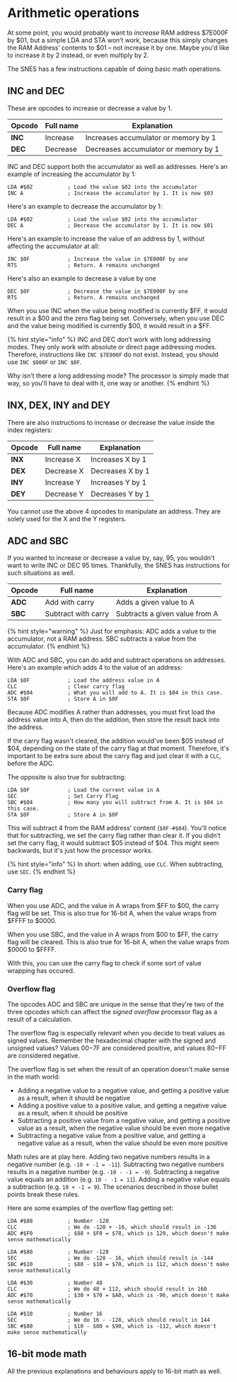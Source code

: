 # Arithmetic operations

At some point, you would probably want to *increase* RAM address $7E000F by $01, but a simple LDA and STA won’t work, because this simply changes the RAM Address’ contents to $01 – not increase it by one. Maybe you'd like to increase it by 2 instead, or even multiply by 2.

The SNES has a few instructions capable of doing basic math operations.

## INC and DEC
These are opcodes to increase or decrease a value by 1.

|Opcode|Full name|Explanation|
|-|-|-|
|**INC**|Increase|Increases accumulator or memory by 1|
|**DEC**|Decrease|Decreases accumulator or memory by 1|

INC and DEC support both the accumulator as well as addresses. Here's an example of increasing the accumulator by 1:
```
LDA #$02           ; Load the value $02 into the accumulator
INC A              ; Increase the accumulator by 1. It is now $03
```
Here's an example to decrease the accumulator by 1:
```
LDA #$02           ; Load the value $02 into the accumulator
DEC A              ; Decrease the accumulator by 1. It is now $01
```

Here's an example to increase the value of an address by 1, without affecting the accumulator at all:
```
INC $0F            ; Increase the value in $7E000F by one
RTS                ; Return. A remains unchanged
```
Here's also an example to decrease a value by one
```
DEC $0F            ; Decrease the value in $7E000F by one
RTS                ; Return. A remains unchanged
```

When you use INC when the value being modified is currently $FF, it would result in a $00 and the zero flag being set. Conversely, when you use DEC and the value being modified is currently $00, it would result in a $FF.

{% hint style="info" %}
INC and DEC don’t work with long addressing modes. They only work with absolute or direct page addressing modes. Therefore, instructions like `INC $7E000F` do not exist. Instead, you should use `INC $000F` or `INC $0F`.

Why isn’t there a long addressing mode? The processor is simply made that way, so you'll have to deal with it, one way or another.
{% endhint %}

## INX, DEX, INY and DEY
There are also instructions to increase or decrease the value inside the index registers:

|Opcode|Full name|Explanation|
|-|-|-|
|**INX**|Increase X|Increases X by 1|
|**DEX**|Decrease X|Decreases X by 1|
|**INY**|Increase Y|Increases Y by 1|
|**DEY**|Decrease Y|Decreases Y by 1|

You cannot use the above 4 opcodes to manipulate an address. They are solely used for the X and the Y registers.

## ADC and SBC
If you wanted to increase or decrease a value by, say, 95, you wouldn't want to write INC or DEC 95 times. Thankfully, the SNES has instructions for such situations as well.

|Opcode|Full name|Explanation|
|-|-|-|
|**ADC**|Add with carry|Adds a given value to A|
|**SBC**|Subtract with carry|Subtracts a given value from A|

{% hint style="warning" %}
Just for emphasis: ADC adds a value to the accumulator, not a RAM address. SBC subtracts a value from the accumulator.
{% endhint %}

With ADC and SBC, you can do add and subtract operations on addresses. Here's an example which adds 4 to the value of an address:
```
LDA $0F            ; Load the address value in A
CLC                ; Clear carry flag
ADC #$04           ; What you will add to A. It is $04 in this case.
STA $0F            ; Store A in $0F
```
Because ADC modifies A rather than addresses, you must first load the address value into A, then do the addition, then store the result back into the address. 

If the carry flag wasn't cleared, the addition would've been $05 instead of $04, depending on the state of the carry flag at that moment. Therefore, it's important to be extra sure about the carry flag and just clear it with a `CLC`, before the ADC.

The opposite is also true for subtracting:

```
LDA $0F            ; Load the current value in A
SEC                ; Set Carry Flag
SBC #$04           ; How many you will subtract from A. It is $04 in this case.
STA $0F            ; Store A in $0F
```
This will subtract 4 from the RAM address’ content (`$0F-#$04`). You'll notice that for subtracting, we set the carry flag rather than clear it. If you didn’t set the carry flag, it would subtract $05 instead of $04. This might seem backwards, but it's just how the processor works.

{% hint style="info" %}
In short: when adding, use `CLC`. When subtracting, use `SEC`.
{% endhint %}

### Carry flag
When you use ADC, and the value in A wraps from $FF to $00, the carry flag will be set. This is also true for 16-bit A, when the value wraps from $FFFF to $0000.

When you use SBC, and the value in A wraps from $00 to $FF, the carry flag will be cleared. This is also true for 16-bit A, when the value wraps from $0000 to $FFFF.

With this, you can use the carry flag to check if some sort of value wrapping has occured.

### Overflow flag
The opcodes ADC and SBC are unique in the sense that they're two of the three opcodes which can affect the *signed overflow* processor flag as a result of a calculation.

The overflow flag is especially relevant when you decide to treat values as signed values. Remember the hexadecimal chapter with the signed and unsigned values? Values $00-$7F are considered positive, and values $80-$FF are considered negative. 

The overflow flag is set when the result of an operation doesn't make sense in the math world:
* Adding a negative value to a negative value, and getting a positive value as a result, when it should be negative
* Adding a positive value to a positive value, and getting a negative value as a result, when it should be positive
* Subtracting a positive value from a negative value, and getting a positive value as a result, when the negative value should be even more negative
* Subtracting a negative value from a positive value, and getting a negative value as a result, when the value should be even more positive

Math rules are at play here. Adding two negative numbers results in a negative number (e.g. `-10 + -1 = -11`). Subtracting two negative numbers results in a negative number (e.g. `-10 - -1 = -9`). Subtracting a negative value equals an addition (e.g. `10 - -1 = 11`). Adding a negative value equals a subtraction (e.g. `10 + -1 = 9`). The scenarios described in those bullet points break these rules. 

Here are some examples of the overflow flag getting set:
```
LDA #$88           ; Number -120
CLC                ; We do -120 + -16, which should result in -136
ADC #$F0           ; $88 + $F0 = $78, which is 120, which doesn't make sense mathematically
```

```
LDA #$80           ; Number -128
SEC                ; We do -128 - 16, which should result in -144
SBC #$10           ; $80 - $10 = $70, which is 112, which doesn't make sense mathematically
```

```
LDA #$30           ; Number 48
CLC                ; We do 48 + 112, which should result in 160
ADC #$70           ; $30 + $70 = $A0, which is -96, which doesn't make sense mathematically
```

```
LDA #$10           ; Number 16
SEC                ; We do 16 - -128, which should result in 144
SBC #$80           ; $10 - $80 = $90, which is -112, which doesn't make sense mathematically
```

## 16-bit mode math
All the previous explanations and behaviours apply to 16-bit math as well.